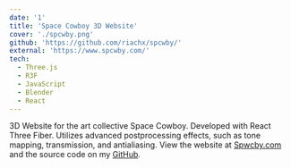 ```yaml
---
date: '1'
title: 'Space Cowboy 3D Website'
cover: './spcwby.png'
github: 'https://github.com/riachx/spcwby/'
external: 'https://www.spcwby.com/'
tech:
  - Three.js
  - R3F
  - JavaScript
  - Blender
  - React
---
```


3D Website for the art collective Space Cowboy. Developed with React Three Fiber. Utilizes advanced postprocessing effects, such as tone mapping, transmission, and antialiasing. View the website at [Spwcby.com](https://spcwby.com) and the source code on my [GitHub](https://github.com/riachx/spcwby/).
